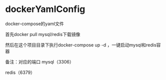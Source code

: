 # dockerYamlConfig
docker-compose的yaml文件

首先docker pull mysql/redis下载镜像

然后在这个项目目录下执行docker-compose up -d ，一键启动mysql和redis容器

备注：对应的端口
mysql（3306）

redis（6379）
